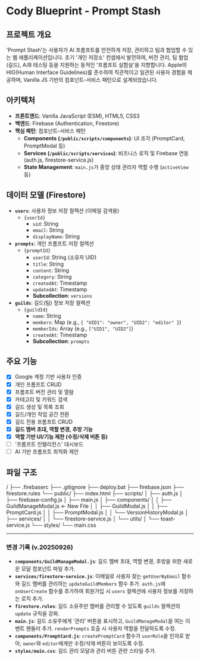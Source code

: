 # Cody Blueprint - Prompt Stash

## 프로젝트 개요

'Prompt Stash'는 사용자가 AI 프롬프트를 안전하게 저장, 관리하고 팀과 협업할 수 있는 웹 애플리케이션입니다. 초기 '개인 저장소' 컨셉에서 발전하여, 버전 관리, 팀 협업(길드), A/B 테스팅 등을 지원하는 동적인 '프롬프트 실험실'을 지향합니다. Apple의 HIG(Human Interface Guidelines)를 준수하여 직관적이고 일관된 사용자 경험을 제공하며, Vanilla JS 기반의 컴포넌트-서비스 패턴으로 설계되었습니다.

## 아키텍처

- **프론트엔드**: Vanilla JavaScript (ESM), HTML5, CSS3
- **백엔드**: Firebase (Authentication, Firestore)
- **핵심 패턴**: 컴포넌트-서비스 패턴
  - **Components (`/public/scripts/components`)**: UI 조각 (PromptCard, PromptModal 등)
  - **Services (`/public/scripts/services`)**: 비즈니스 로직 및 Firebase 연동 (auth.js, firestore-service.js)
  - **State Management**: `main.js`가 중앙 상태 관리자 역할 수행 (`activeView` 등)

## 데이터 모델 (Firestore)

- **`users`**: 사용자 정보 저장 컬렉션 (이메일 검색용)
  - `{userId}`
    - `uid`: String
    - `email`: String
    - `displayName`: String
- **`prompts`**: 개인 프롬프트 저장 컬렉션
  - `{promptId}`
    - `userId`: String (소유자 UID)
    - `title`: String
    - `content`: String
    - `category`: String
    - `createdAt`: Timestamp
    - `updatedAt`: Timestamp
    - **Subcollection**: `versions`
- **`guilds`**: 길드(팀) 정보 저장 컬렉션
  - `{guildId}`
    - `name`: String
    - `members`: Map (e.g., `{ "UID1": "owner", "UID2": "editor" }`)
    - `memberIds`: Array (e.g., `["UID1", "UID2"]`)
    - `createdAt`: Timestamp
    - **Subcollection**: `prompts`

## 주요 기능

- [x] Google 계정 기반 사용자 인증
- [x] 개인 프롬프트 CRUD
- [x] 프롬프트 버전 관리 및 열람
- [x] 카테고리 및 키워드 검색
- [x] 길드 생성 및 목록 조회
- [x] 길드/개인 작업 공간 전환
- [x] 길드 전용 프롬프트 CRUD
- [x] **길드 멤버 초대, 역할 변경, 추방 기능**
- [x] **역할 기반 UI/기능 제한 (수정/삭제 버튼 등)**
- [ ] '프롬프트 인텔리전스' 대시보드
- [ ] AI 기반 프롬프트 최적화 제안

## 파일 구조

/
├── .firebaserc
├── .gitignore
├── deploy.bat
├── firebase.json
├── firestore.rules
└── public/
├── index.html
├── scripts/
│   ├── auth.js
│   ├── firebase-config.js
│   ├── main.js
│   ├── components/
│   │   ├── GuildManageModal.js  <- New File
│   │   ├── GuildModal.js
│   │   ├── PromptCard.js
│   │   ├── PromptModal.js
│   │   └── VersionHistoryModal.js
│   ├── services/
│   │   └── firestore-service.js
│   └── utils/
│       └── toast-service.js
└── styles/
└── main.css


---
### 변경 기록 (v.20250926)
- **`components/GuildManageModal.js`**: 길드 멤버 초대, 역할 변경, 추방을 위한 새로운 모달 컴포넌트 파일 추가.
- **`services/firestore-service.js`**: 이메일로 사용자 찾는 `getUserByEmail` 함수와 길드 멤버를 관리하는 `updateGuildMembers` 함수 추가. `auth.js`에 `onUserCreate` 함수를 추가하여 회원가입 시 `users` 컬렉션에 사용자 정보를 저장하는 로직 추가.
- **`firestore.rules`**: 길드 소유주만 멤버를 관리할 수 있도록 `guilds` 컬렉션의 `update` 규칙을 강화.
- **`main.js`**: 길드 소유주에게 '관리' 버튼을 표시하고, `GuildManageModal`을 여는 이벤트 핸들러 추가. `renderPrompts` 호출 시 사용자 역할을 전달하도록 수정.
- **`components/PromptCard.js`**: `createPromptCard` 함수가 `userRole`을 인자로 받아, `owner`와 `editor`에게만 수정/삭제 버튼이 보이도록 수정.
- **`styles/main.css`**: 길드 관리 모달과 관리 버튼 관련 스타일 추가.
